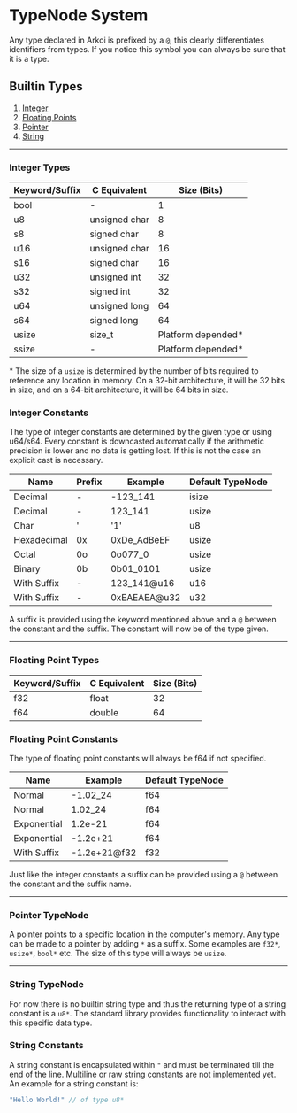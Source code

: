 # TypeNode System

Any type declared in Arkoi is prefixed by a ``@``, this clearly differentiates identifiers from types. If you notice
this symbol you can always be sure that it is a type.

## Builtin Types

1. [Integer](#integer-types)
2. [Floating Points](#floating-point-types)
3. [Pointer](#pointer-type)
4. [String](#string-type)

***

### Integer Types

| Keyword/Suffix | C Equivalent  | Size (Bits)        |
|----------------|---------------|--------------------|
| bool           | -             | 1                  |
| u8             | unsigned char | 8                  |
| s8             | signed char   | 8                  |
| u16            | unsigned char | 16                 |
| s16            | signed char   | 16                 |
| u32            | unsigned int  | 32                 |
| s32            | signed int    | 32                 |
| u64            | unsigned long | 64                 |
| s64            | signed long   | 64                 |
| usize          | size_t        | Platform depended* |
| ssize          | -             | Platform depended* |

\* The size of a ``usize`` is determined by the number of bits required to reference any location in memory. On a 32-bit
architecture, it will be 32 bits in size, and on a 64-bit architecture, it will be 64 bits in size.

### Integer Constants

The type of integer constants are determined by the given type or using u64/s64. Every constant is downcasted
automatically if the arithmetic precision is lower and no data is getting lost. If this is not the case an explicit cast
is necessary.

| Name        | Prefix | Example      | Default TypeNode |
|-------------|--------|--------------|------------------|
| Decimal     | -      | -123_141     | isize            |
| Decimal     | -      | 123_141      | usize            |
| Char        | '      | '1'          | u8               |
| Hexadecimal | 0x     | 0xDe_AdBeEF  | usize            |
| Octal       | 0o     | 0o077_0      | usize            |
| Binary      | 0b     | 0b01_0101    | usize            |
| With Suffix | -      | 123_141@u16  | u16              |
| With Suffix | -      | 0xEAEAEA@u32 | u32              |

A suffix is provided using the keyword mentioned above and a ``@`` between the constant and the suffix. The constant
will now be of the type given.

***

### Floating Point Types

| Keyword/Suffix | C Equivalent | Size (Bits) |
|----------------|--------------|-------------|
| f32            | float        | 32          |
| f64            | double       | 64          |

### Floating Point Constants

The type of floating point constants will always be f64 if not specified.

| Name        | Example      | Default TypeNode |
|-------------|--------------|------------------|
| Normal      | -1.02_24     | f64              |
| Normal      | 1.02_24      | f64              |
| Exponential | 1.2e-21      | f64              |
| Exponential | -1.2e+21     | f64              |
| With Suffix | -1.2e+21@f32 | f32              |

Just like the integer constants a suffix can be provided using a ``@`` between the constant and the suffix name.

***

### Pointer TypeNode

A pointer points to a specific location in the computer's memory. Any type can be made to a pointer by adding ``*`` as a
suffix. Some examples are ``f32*``, ``usize*``, ``bool*`` etc. The size of this type will always be ``usize``.

***

### String TypeNode

For now there is no builtin string type and thus the returning type of a string constant is a ``u8*``. The standard
library provides functionality to interact with this specific data type.

### String Constants

A string constant is encapsulated within ``"`` and must be terminated till the end of the line. Multiline or raw string
constants are not implemented yet. An example for a string constant is:

```c
"Hello World!" // of type u8*
```
